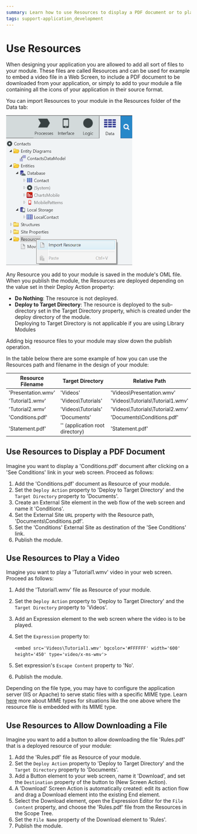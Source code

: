```yaml
---
summary: Learn how to use Resources to display a PDF document or to play a video file in a screen.
tags: support-application_development
---
```


# Use Resources

When designing your application you are allowed to add all sort of files to your module. These files are called Resources and can be used for example to embed a video file in a Web Screen, to include a PDF document to be downloaded from your application, or simply to add to your module a file containing all the icons of your application in their source format.

You can import Resources to your module in the Resources folder of the Data tab:

![](images/resources-1.png)

Any Resource you add to your module is saved in the module's OML file. When you publish the module, the Resources are deployed depending on the value set in their Deploy Action property:

* **Do Nothing**: The resource is not deployed.
* **Deploy to Target Directory**: The resource is deployed to the sub-directory set in the Target Directory property, which is created under the deploy directory of the module.
    <div class="info" markdown="1">
    Deploying to Target Directory is not applicable if you are using Library Modules
    </div>

<div class="info" markdown="1">
Adding big resource files to your module may slow down the publish operation.
</div>

In the table below there are some example of how you can use the Resources path and filename in the design of your module:

| Resource Filename | Target Directory | Relative Path |
|-------------------|------------------|---------------|
|'Presentation.wmv' |'Videos'          |'Videos\Presentation.wmv'|
|'Tutorial1.wmv'    |'Videos\Tutorials'|'Videos\Tutorials\Tutorial1.wmv'|
|'Tutorial2.wmv'    |'Videos\Tutorials'|'Videos\Tutorials\Tutorial2.wmv'|
|'Conditions.pdf'   |'Documents'       |'Documents\Conditions.pdf'|
|'Statement.pdf'    |'' (application root directory)|'Statement.pdf'|


## Use Resources to Display a PDF Document

Imagine you want to display a 'Conditions.pdf'  document after clicking on a 'See Conditions' link in your web screen. Proceed as follows:

1. Add the 'Conditions.pdf' document as Resource of your module.
1. Set the `Deploy Action` property to 'Deploy to Target Directory' and the `Target Directory` property to 'Documents'.
1. Create an External Site element in the web flow of the web screen and name it 'Conditions'.
1. Set the External Site `URL` property with the Resource path,  'Documents\Conditions.pdf'.
1. Set the 'Conditions' External Site as destination of the 'See Conditions' link.
1. Publish the module.


## Use Resources to Play a Video

Imagine you want to play a 'Tutorial1.wmv' video in your web screen. Proceed as follows:

1. Add the 'Tutorial1.wmv' file as Resource of your module.

1. Set the `Deploy Action` property to 'Deploy to Target Directory' and the `Target Directory` property to 'Videos'.

1. Add an Expression element to the web screen where the video is to be played.

1. Set the `Expression` property to:

    `<embed src='Videos\Tutorial1.wmv' bgcolor='#FFFFFF' width='600' height='450' type='video/x-ms-wmv'>`

1. Set expression's `Escape Content` property to 'No'.

1. Publish the module.

<div class="info" markdown="1">

Depending on the file type, you may have to configure the application server (IIS or Apache) to serve static files with a specific MIME type. Learn [here](https://en.wikipedia.org/wiki/Media_type) more about MIME types for situations like the one above where the resource file is embedded with its MIME type.

</div>


## Use Resources to Allow Downloading a File

Imagine you want to add a button to allow downloading the file 'Rules.pdf' that is a deployed resource of your module:

1. Add the 'Rules.pdf' file as Resource of your module.
1. Set the `Deploy Action` property to 'Deploy to Target Directory' and the `Target Directory` property to 'Documents'.
1. Add a Button element to your web screen, name it 'Download', and set the `Destination` property of the button to (New Screen Action).
1. A 'Download' Screen Action is automatically created: edit its action flow and drag a Download element into the existing End element.
1. Select the Download element, open the Expression Editor for the `File Content` property, and choose the 'Rules.pdf' file from the Resources in the Scope Tree.
1. Set the `File Name` property of the Download element to 'Rules'.
1. Publish the module.
